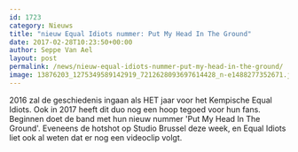 ```yaml
---
id: 1723
category: Nieuws
title: "nieuw Equal Idiots nummer: Put My Head In The Ground"
date: 2017-02-28T10:23:50+00:00
author: Seppe Van Ael
layout: post
permalink: /news/nieuw-equal-idiots-nummer-put-my-head-in-the-ground/
image: 13876203_1275349589142919_7212628093697614428_n-e1488277352671.jpg
---
```

2016 zal de geschiedenis ingaan als HET jaar voor het Kempische Equal Idiots. Ook in 2017 heeft dit duo nog een hoop tegoed voor hun fans. Beginnen doet de band met hun nieuw nummer 'Put My Head In The Ground'. Eveneens de hotshot op Studio Brussel deze week, en Equal Idiots liet ook al weten dat er nog een videoclip volgt.

&nbsp;